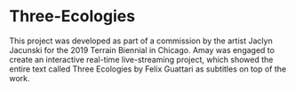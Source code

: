 # Three-Ecologies
 This project was developed as part of a commission by the artist Jaclyn Jacunski for the 2019 Terrain Biennial in Chicago. Amay was engaged to create an interactive real-time live-streaming project, which showed the entire text called Three Ecologies by Felix Guattari as subtitles on top of the work. 
